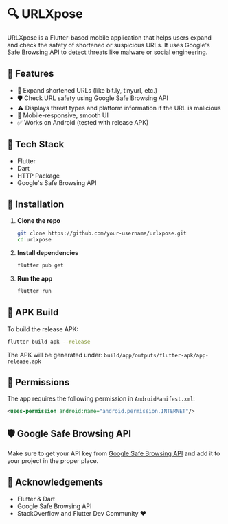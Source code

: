 # 🔍 URLXpose

URLXpose is a Flutter-based mobile application that helps users expand and check the safety of shortened or suspicious URLs. It uses Google's Safe Browsing API to detect threats like malware or social engineering.

## 🚀 Features

- 🔗 Expand shortened URLs (like bit.ly, tinyurl, etc.)
- 🛡️ Check URL safety using Google Safe Browsing API
- ⚠️ Displays threat types and platform information if the URL is malicious
- 📱 Mobile-responsive, smooth UI
- ✅ Works on Android (tested with release APK)


## 🧰 Tech Stack

- Flutter
- Dart
- HTTP Package
- Google's Safe Browsing API

## 🔧 Installation

1. **Clone the repo**
   ```bash
   git clone https://github.com/your-username/urlxpose.git
   cd urlxpose
   ```

2. **Install dependencies**
   ```bash
   flutter pub get
   ```

3. **Run the app**
   ```bash
   flutter run
   ```

## 📱 APK Build

To build the release APK:

```bash
flutter build apk --release
```

The APK will be generated under: `build/app/outputs/flutter-apk/app-release.apk`

## 🔑 Permissions

The app requires the following permission in `AndroidManifest.xml`:
```xml
<uses-permission android:name="android.permission.INTERNET"/>
```

## 🛡️ Google Safe Browsing API

Make sure to get your API key from [Google Safe Browsing API](https://developers.google.com/safe-browsing/v4) and add it to your project in the proper place.

## 🙌 Acknowledgements

- Flutter & Dart
- Google Safe Browsing API
- StackOverflow and Flutter Dev Community ❤️

